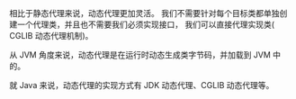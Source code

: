 相比于静态代理来说，动态代理更加灵活。
我们不需要针对每个目标类都单独创建一个代理类，并且也不需要我们必须实现接口，
我们可以直接代理实现类( CGLIB 动态代理机制)。

从 JVM 角度来说，动态代理是在运行时动态生成类字节码，并加载到 JVM 中的。

就 Java 来说，动态代理的实现方式有 JDK 动态代理、CGLIB 动态代理等。

